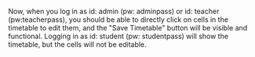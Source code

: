 Now, when you log in as id: admin (pw: adminpass) or id: teacher (pw:teacherpass), you should be able to directly click on cells in the timetable to edit them, and the "Save Timetable" button will be visible and functional. Logging in as id: student (pw: studentpass) will show the timetable, but the cells will not be editable.
